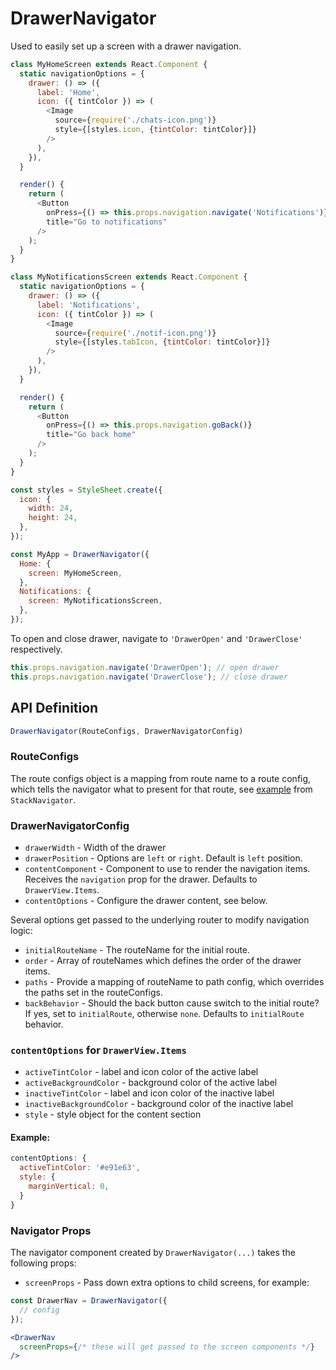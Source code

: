 # DrawerNavigator

Used to easily set up a screen with a drawer navigation.

```js
class MyHomeScreen extends React.Component {
  static navigationOptions = {
    drawer: () => ({
      label: 'Home',
      icon: ({ tintColor }) => (
        <Image
          source={require('./chats-icon.png')}
          style={[styles.icon, {tintColor: tintColor}]}
        />
      ),
    }),
  }

  render() {
    return (
      <Button
        onPress={() => this.props.navigation.navigate('Notifications')}
        title="Go to notifications"
      />
    );
  }
}

class MyNotificationsScreen extends React.Component {
  static navigationOptions = {
    drawer: () => ({
      label: 'Notifications',
      icon: ({ tintColor }) => (
        <Image
          source={require('./notif-icon.png')}
          style={[styles.tabIcon, {tintColor: tintColor}]}
        />
      ),
    }),
  }

  render() {
    return (
      <Button
        onPress={() => this.props.navigation.goBack()}
        title="Go back home"
      />
    );
  }
}

const styles = StyleSheet.create({
  icon: {
    width: 24,
    height: 24,
  },
});

const MyApp = DrawerNavigator({
  Home: {
    screen: MyHomeScreen,
  },
  Notifications: {
    screen: MyNotificationsScreen,
  },
});
```

To open and close drawer, navigate to `'DrawerOpen'` and `'DrawerClose'` respectively.

```js
this.props.navigation.navigate('DrawerOpen'); // open drawer
this.props.navigation.navigate('DrawerClose'); // close drawer
```

## API Definition

```js
DrawerNavigator(RouteConfigs, DrawerNavigatorConfig)
```

### RouteConfigs

The route configs object is a mapping from route name to a route config, which tells the navigator what to present for that route, see [example](https://github.com/coodoo/react-navigation/blob/master/docs/api/navigators/StackNavigator.md#routeconfigs) from `StackNavigator`.


### DrawerNavigatorConfig

- `drawerWidth` - Width of the drawer
- `drawerPosition` - Options are `left` or `right`. Default is `left` position.
- `contentComponent` - Component to use to render the navigation items. Receives the `navigation` prop for the drawer. Defaults to `DrawerView.Items`.
- `contentOptions` - Configure the drawer content, see below.

Several options get passed to the underlying router to modify navigation logic:

- `initialRouteName` - The routeName for the initial route.
- `order` - Array of routeNames which defines the order of the drawer items.
- `paths` - Provide a mapping of routeName to path config, which overrides the paths set in the routeConfigs.
- `backBehavior` - Should the back button cause switch to the initial route? If yes, set to `initialRoute`, otherwise `none`. Defaults to `initialRoute` behavior.

### `contentOptions` for `DrawerView.Items`

- `activeTintColor` - label and icon color of the active label
- `activeBackgroundColor` - background color of the active label
- `inactiveTintColor` - label and icon color of the inactive label
- `inactiveBackgroundColor` - background color of the inactive label
- `style` - style object for the content section

#### Example:

```js
contentOptions: {
  activeTintColor: '#e91e63',
  style: {
    marginVertical: 0,
  }
}
```

### Navigator Props

The navigator component created by `DrawerNavigator(...)` takes the following props:

- `screenProps` - Pass down extra options to child screens, for example:


 ```jsx
 const DrawerNav = DrawerNavigator({
   // config
 });
 
 <DrawerNav
   screenProps={/* these will get passed to the screen components */}
 />
 ```

